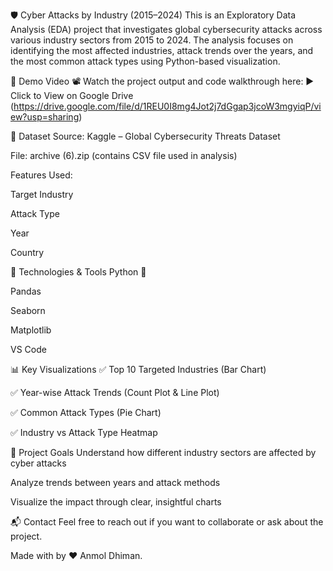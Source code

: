 🛡️ Cyber Attacks by Industry (2015–2024)
This is an Exploratory Data Analysis (EDA) project that investigates global cybersecurity attacks across various industry sectors from 2015 to 2024. The analysis focuses on identifying the most affected industries, attack trends over the years, and the most common attack types using Python-based visualization.

🎥 Demo Video
📽️ Watch the project output and code walkthrough here:
▶️ Click to View on Google Drive
(https://drive.google.com/file/d/1REU0I8mg4Jot2j7dGgap3jcoW3mgyiqP/view?usp=sharing)

📁 Dataset
Source: Kaggle – Global Cybersecurity Threats Dataset

File: archive (6).zip (contains CSV file used in analysis)

Features Used:

Target Industry

Attack Type

Year

Country

🧪 Technologies & Tools
Python 🐍

Pandas

Seaborn

Matplotlib

VS Code

📊 Key Visualizations
✅ Top 10 Targeted Industries (Bar Chart)

✅ Year-wise Attack Trends (Count Plot & Line Plot)

✅ Common Attack Types (Pie Chart)

✅ Industry vs Attack Type Heatmap

📌 Project Goals
Understand how different industry sectors are affected by cyber attacks

Analyze trends between years and attack methods

Visualize the impact through clear, insightful charts

📬 Contact
Feel free to reach out if you want to collaborate or ask about the project.

Made with  by ❤️ Anmol Dhiman.
